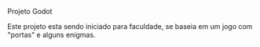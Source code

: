 Projeto Godot

Este projeto esta sendo iniciado para faculdade, se baseia em um jogo com "portas" e alguns enígmas.
